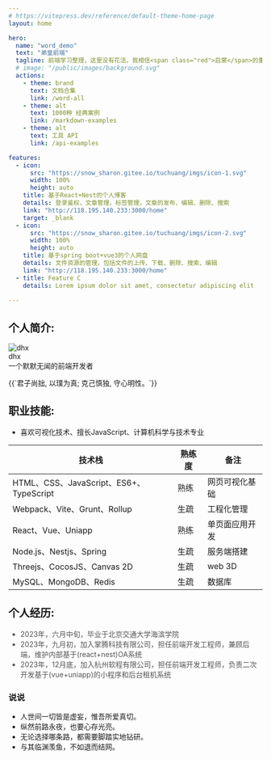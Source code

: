 ```yaml
---
# https://vitepress.dev/reference/default-theme-home-page
layout: home

hero:
  name: "word_demo"
  text: "弟皇前端"
  tagline: 前端学习整理，这里没有花活，我相信<span class="red">启蒙</span>的重要性；大道殊途同归，任何一门语言摸索到顶峰皆是<span class="yellow">计算机科学</span>和<span class="green">业务管理</span>；江畔何人初见月，江月何年初照人。
  # image: "/public/images/background.svg"
  actions:
    - theme: brand
      text: 文档合集
      link: /word-all
    - theme: alt
      text: 1000种 经典案例
      link: /markdown-examples
    - theme: alt
      text: 工具 API
      link: /api-examples

features:
  - icon:
      src: "https://snow_sharon.gitee.io/tuchuang/imgs/icon-1.svg"
      width: 100%
      height: auto
    title: 基于React+Nest的个人博客
    details: 登录鉴权，文章管理，标签管理，文章的发布、编辑、删除、搜索
    link: "http://118.195.140.233:3000/home"
    target: _blank
  - icon:
      src: "https://snow_sharon.gitee.io/tuchuang/imgs/icon-2.svg"
      width: 100%
      height: auto
    title: 基于spring boot+vue3的个人网盘
    details: 文件资源的管理，包括文件的上传、下载、删除、搜索、编辑
    link: "http://118.195.140.233:3000/home"
  - title: Feature C
    details: Lorem ipsum dolor sit amet, consectetur adipiscing elit
    
---
```



## 个人简介:

<div class="article-box">
  <div class="article-avatar-wrap">
    <img src="/logo.svg" alt="dhx" class="article-avatar" />
    <div class="animation"></div>
  </div>
  
  <div>
    <div class="article-title">dhx</div>
    <div class="article-personal">一个默默无闻的前端开发者</div>
    <p class="article-content">
    {{`君子尚拙, 以璞为真;
    克己慎独, 守心明性。`}}
    </p>
  </div>
  
</div>

## 职业技能:

- 喜欢可视化技术、擅长JavaScript、计算机科学与技术专业

| 技术栈                                  | 熟练度 | 备注       |
| --------------------------------------- | ------ | ---------- |
| HTML、CSS、JavaScript、ES6+、TypeScript | 熟练   | 网页可视化基础   |
| Webpack、Vite、Grunt、Rollup            | 生疏   | 工程化管理   |
| React、Vue、Uniapp                      | 熟练   | 单页面应用开发   |
| Node.js、Nestjs、Spring                 | 生疏   | 服务端搭建 |
| Threejs、CocosJS、Canvas 2D             | 生疏   | web 3D |
| MySQL、MongoDB、Redis                   | 生疏   | 数据库     |

## 个人经历:

- 2023年，六月中旬，毕业于北京交通大学海滨学院
- 2023年，九月初，加入掌腾科技有限公司，担任前端开发工程师，兼顾后端，维护内部基于(react+nest)OA系统
- 2023年，12月底，加入杭州软程有限公司，担任前端开发工程师，负责二次开发基于(vue+uniapp)的小程序和后台租机系统

### 说说

- 人世间一切皆是虚妄，惟吾所爱真切。
- 纵然前路永夜，也要心存光亮。
- 无论选择哪条路，都需要脚踏实地钻研。
- 与其临渊羡鱼，不如退而结网。

<script setup>

  false && (() => {
    const list = [0,1,7,9,5,6,25];
    const bodyStyle = document.body.style;

    bodyStyle.backgroundColor = "transparent";

    setInterval( _ => {
      const num = Math.random() * 7;
      const index = list[Math.floor(num)];
      const suffix = index === 7 ? 'png' : 'jpg';
      const url = `url('https://snow_sharon.gitee.io/tuchuang/imgs/img_(${index}).${suffix}')`;
      bodyStyle.backgroundImage = url;
    }, 1000 * 10)
  })(); /** 图片切换 */
</script>

<style lang="scss">
  :root {
    --vp-home-hero-name-color: transparent;
    --vp-home-hero-name-background: -webkit-linear-gradient(120deg, #bd34fe, #41d1ff);
  }

  body {
    background-image: url('https://snow_sharon.gitee.io/tuchuang/imgs/img_(7).png');
    background-size: auto;
    background-attachment: fixed;
    background-position: right bottom;
    background-repeat: no-repeat;
  }

  .red {
    color: #bd34fe;
  }

  .yellow {
    color: #ffae1a;
  }

  .green {
    color: #36c12c;
  }

  .title {
    --vp-c-text-1: #832dac;
  }

  .dark .title {
    --vp-c-text-1: #fff;
  }

  .article {
    &-box {
      width: 100%;
      display: flex;
      flex-direction: row;
      justify-content: center;
      align-items: center;

      &>div + div {
        width: 60%;
      }
    }

    &-avatar {
      width: 140px;
      height: 140px;

      &-wrap {
        position: relative;
        width: 160px;
        height: 160px;
        margin: 0 auto;
        display: flex;
        justify-content: center;
        align-items: center;
        z-index: 2;

        .animation {
          width: 160px;
          height: 160px;
          border-radius: 40%;
          background-color: #a175be;
          position: absolute;
          top: 0;
          left: 0;
          z-index: 1;
          animation: rotate 10s linear infinite;

          &::before {
            position: absolute;
            content: "";
            width: 100%;
            height: 100%;
            left: 0;
            border-radius: 40%;
            background-color: #a175be96;
            transform: rotate(45deg);
            z-index: 1;
          }
        }

        @keyframes rotate {
          to {
            transform: rotate(360deg);
          }
        }

        img {
          position: absolute;
          z-index: 3;
        }
      }
    }

    &-info {
      width: 100%;
      margin-left: 20px;
    }

    &-title {
      text-align: center;
      font-size: 30px;
      font-weight: 700;
    }

    &-personal {
      text-align: center;
      font-size: 20px;
      color: #832dac;
      line-height: 1.7
    }

    &-tag {}

    &-content {
      text-align: center;
      font-size: 16px;
      line-height: 1.7;
      white-space: break-spaces;
    }
  }

  .dark .article {

    &-title {}

    &-personal {
      color: #ddd;
    }
  }

  #个人经历 + ul {
    mix-blend-mode: difference;
    color: #aaa;
  }

  .VPNavBarMenuLink, .button .text {
    font-weight: bold !important;
  }

  .button .text {
    color: purple;
  } 
</style>
